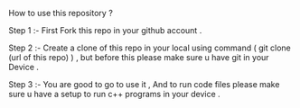 How to use this repository ?

Step 1 :- First Fork this repo in your github account .

Step 2 :- Create a clone of this repo in your local using command ( git clone (url of this repo) ) , but before this please make sure u have git in your Device .

Step 3 :- You are good to go to use it , And to run code files please make sure u have a setup to run c++ programs in your device .

